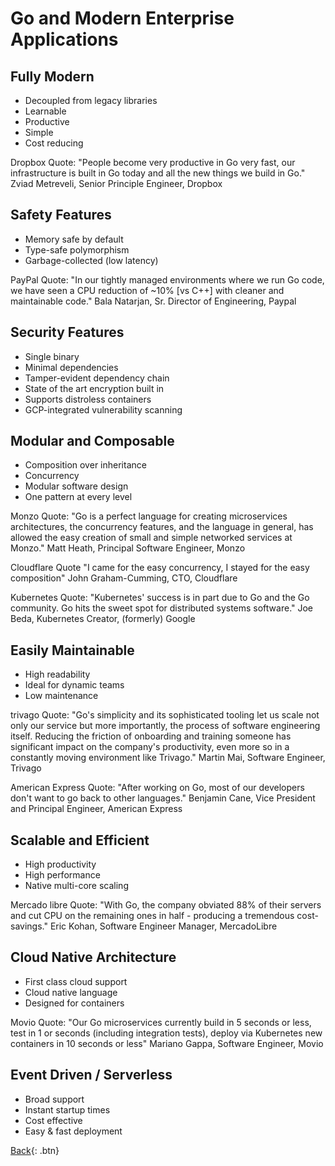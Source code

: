 # Go and Modern Enterprise Applications

## Fully Modern
- Decoupled from legacy libraries
- Learnable
- Productive
- Simple
- Cost reducing

Dropbox Quote:
"People become very productive in Go very fast, our infrastructure is built in Go today and all the new things we build in Go." Zviad Metreveli, Senior Principle Engineer, Dropbox

## Safety Features
- Memory safe by default
- Type-safe polymorphism
- Garbage-collected (low latency)

PayPal Quote:
"In our tightly managed environments where we run Go code, we have seen a CPU reduction of ~10% [vs C++] with cleaner and maintainable code." Bala Natarjan, Sr. Director of Engineering, Paypal

## Security Features
- Single binary
- Minimal dependencies
- Tamper-evident dependency chain
- State of the art encryption built in
- Supports distroless containers
- GCP-integrated vulnerability scanning


## Modular and Composable
- Composition over inheritance
- Concurrency
- Modular software design
- One pattern at every level

Monzo Quote:
"Go is a perfect language for creating microservices architectures, the concurrency features, and the language in general, has allowed the easy creation of small and simple networked services at Monzo." Matt Heath, Principal Software Engineer, Monzo

Cloudflare Quote
"I came for the easy concurrency, I stayed for the easy composition"
John Graham-Cumming, CTO, Cloudflare

Kubernetes Quote:
"Kubernetes' success is in part due to Go and the Go community. Go hits the sweet spot for distributed systems software."
Joe Beda, Kubernetes Creator, (formerly) Google


## Easily Maintainable
- High readability
- Ideal for dynamic teams
- Low maintenance

trivago Quote:
"Go's simplicity and its sophisticated tooling let us scale not only our service but more importantly, the process of software engineering itself. Reducing the friction of onboarding and training someone has significant impact on the company's productivity, even more so in a constantly moving environment like Trivago."
Martin Mai, Software Engineer, Trivago


American Express Quote:
"After working on Go, most of our developers don't want to go back to other languages."
Benjamin Cane, Vice President and Principal Engineer, American Express


## Scalable and Efficient
- High productivity
- High performance
- Native multi-core scaling


Mercado libre Quote:
"With Go, the company obviated 88% of their servers and cut CPU on the remaining ones in half - producing a tremendous cost-savings."
Eric Kohan, Software Engineer Manager, MercadoLibre


## Cloud Native Architecture
- First class cloud support
- Cloud native language
- Designed for containers


Movio Quote:
"Our Go microservices currently build in 5 seconds or less, test in 1 or seconds (including integration tests), deploy via Kubernetes new containers in 10 seconds or less"
Mariano Gappa, Software Engineer, Movio


## Event Driven / Serverless
- Broad support
- Instant startup times
- Cost effective
- Easy & fast deployment



[Back](README.md){: .btn}